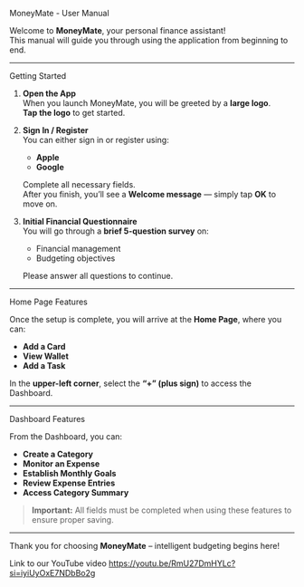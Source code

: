 MoneyMate - User Manual

Welcome to **MoneyMate**, your personal finance assistant!  
This manual will guide you through using the application from beginning to end.

---

 Getting Started

1. **Open the App**  
   When you launch MoneyMate, you will be greeted by a **large logo**.  
    **Tap the logo** to get started.

2. **Sign In / Register**  
   You can either sign in or register using:
   - **Apple**
   - **Google**

   Complete all necessary fields.  
   After you finish, you’ll see a **Welcome message** — simply tap **OK** to move on.

3. **Initial Financial Questionnaire**  
   You will go through a **brief 5-question survey** on:
   - Financial management
   - Budgeting objectives

   Please answer all questions to continue.

---

 Home Page Features

Once the setup is complete, you will arrive at the **Home Page**, where you can:
- **Add a Card**
- **View Wallet**
- **Add a Task**

In the **upper-left corner**, select the **“+” (plus sign)** to access the Dashboard.

---

Dashboard Features

From the Dashboard, you can:
-  **Create a Category**
-  **Monitor an Expense**
-  **Establish Monthly Goals**
-  **Review Expense Entries**
-  **Access Category Summary**

>  **Important:** All fields must be completed when using these features to ensure proper saving.

---

Thank you for choosing **MoneyMate** – intelligent budgeting begins here!

Link to our YouTube video
https://youtu.be/RmU27DmHYLc?si=iyiUyOxE7NDbBo2g
